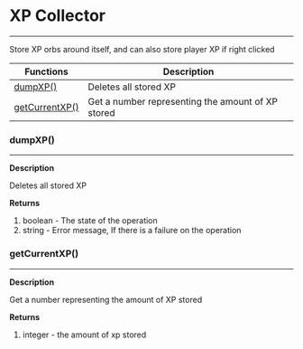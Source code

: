 # XP Collector
---

Store XP orbs around itself, and can also store player XP if right clicked

| Functions | Description |
| - | - |
| [dumpXP()](#dumpxp) | Deletes all stored XP  |
| [getCurrentXP()](#getcurrentxp) | Get a number representing the amount of XP stored |

### dumpXP()
---
**Description**

Deletes all stored XP

**Returns**

1. boolean - The state of the operation
2. string - Error message, If there is a failure on the operation

### getCurrentXP()
---
**Description**

Get a number representing the amount of XP stored

**Returns**

1. integer - the amount of xp stored

